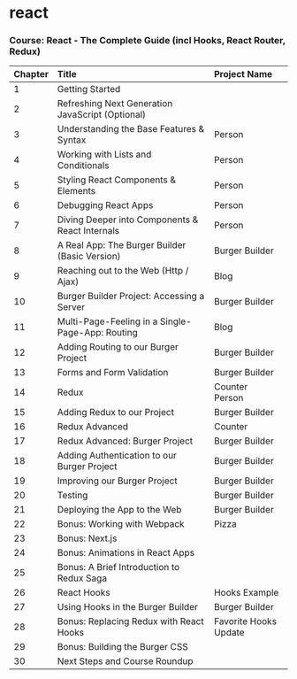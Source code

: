 # react

### Course: React - The Complete Guide (incl Hooks, React Router, Redux)

Chapter | Title | Project Name
--------------|:-----|:-----
| 1 | Getting Started
| 2 | Refreshing Next Generation JavaScript (Optional)
| 3 | Understanding the Base Features & Syntax | Person
| 4 | Working with Lists and Conditionals | Person
| 5 | Styling React Components & Elements | Person
| 6 | Debugging React Apps | Person
| 7 | Diving Deeper into Components & React Internals | Person
| 8 | A Real App: The Burger Builder (Basic Version) | Burger Builder
| 9 | Reaching out to the Web (Http / Ajax) | Blog
| 10 | Burger Builder Project: Accessing a Server | Burger Builder
| 11 | Multi-Page-Feeling in a Single-Page-App: Routing | Blog
| 12 | Adding Routing to our Burger Project | Burger Builder
| 13 | Forms and Form Validation | Burger Builder
| 14 | Redux | Counter <br> Person
| 15 | Adding Redux to our Project | Burger Builder
| 16 | Redux Advanced | Counter
| 17 | Redux Advanced: Burger Project | Burger Builder
| 18 | Adding Authentication to our Burger Project | Burger Builder
| 19 | Improving our Burger Project | Burger Builder
| 20 | Testing | Burger Builder
| 21 | Deploying the App to the Web | Burger Builder
| 22 | Bonus: Working with Webpack | Pizza
| 23 | Bonus: Next.js
| 24 | Bonus: Animations in React Apps
| 25 | Bonus: A Brief Introduction to Redux Saga
| 26 | React Hooks | Hooks Example
| 27 | Using Hooks in the Burger Builder | Burger Builder
| 28 | Bonus: Replacing Redux with React Hooks | Favorite Hooks Update
| 29 | Bonus: Building the Burger CSS
| 30 | Next Steps and Course Roundup
